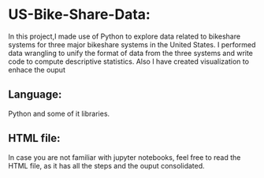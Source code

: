 # US-Bike-Share-Data:
In this project,I made use of Python to explore data related to bikeshare systems for three major bikeshare systems in the United States.
I performed data wrangling to unify the format of data from the three systems and write code to compute descriptive statistics. Also I have created visualization to enhace the ouput

## Language:
Python and some of it libraries.

## HTML file:
In case you are not familiar with jupyter notebooks, feel free to read the HTML file, as it has all the steps and the ouput consolidated.
